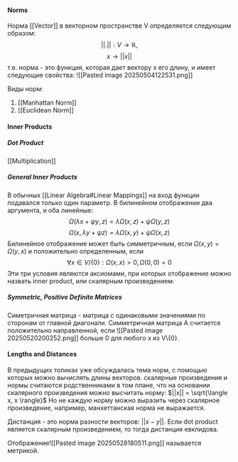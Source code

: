 #### Norms
Норма [[Vector]] в векторном пространстве V определяется следующим образом:
$$
||.||:V\rightarrow\mathbb{R},
$$$$
x\rightarrow ||x||
$$
т.е. норма - это функция, которая дает вектору x его длину, и имеет следующие свойства:
![[Pasted image 20250504122531.png]]

Виды норм:
1. [[Manhattan Norm]]
2. [[Euclidean Norm]]

#### Inner Products
##### Dot Product
[[Multiplication]]
##### General Inner Products
В обычных [[Linear Algebra#Linear Mappings]] на вход функции подавался только один параметр. В билинейном отображении два аргумента, и оба линейные:
$$
\Omega(\lambda x + \psi y, z)= \lambda\Omega(x, z) + \psi\Omega(y, z)
$$
$$
\Omega(x, \lambda y + \psi z) = \lambda\Omega(x, y) + \psi\Omega(x, z)
$$
Билинейное отображение может быть симметричным, если $\Omega(x, y) = \Omega(y, x)$ и положительно определенным, если $$
\forall x\in V /\{0\}:\Omega(x, x)> 0, \Omega(0, 0)= 0
$$
Эти три условия являются аксиомами, при которых отображение можно назвать inner product, или скалярным произведением.  
##### Symmetric, Positive Definite Matrices
Симетричная матрица - матрица с одинаковыми значениями по сторонам от главной диагонали.
Симметричная матрица А считается положительно направленной, если
![[Pasted image 20250520200252.png]]
больше 0 для любого x из V\\{0}.

#### Lengths and Distances
В предыдущих топиках уже обсуждалась тема норм, с помощью которых можно вычислять длины векторов. 
скалярные произведения и нормы считаются родственниками в том плане, что на основании скалярного произведения можно высчитать норму: $||x|| = \sqrt{\langle x, x \rangle}$ 
Но не каждую норму можно выразить через скалярное произведение, например, манхеттанская норма не выражается. 

Дистанция - это норма разности векторов: $||x - y||$. Если dot product является скалярным произведением, то тогда дистанция евклидова.

Отображение![[Pasted image 20250528180511.png]]
называется метрикой.


